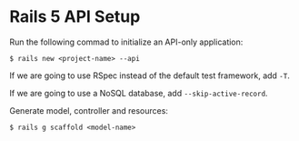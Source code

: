 # Rails 5 API Setup

Run the following commad to initialize an API-only application:

```console
$ rails new <project-name> --api
```

If we are going to use RSpec instead of the default test framework, add `-T`.

If we are going to use a NoSQL database, add `--skip-active-record`.

Generate model, controller and resources:

```console
$ rails g scaffold <model-name>
```
